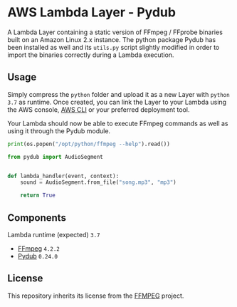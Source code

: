# AWS Lambda Layer - Pydub

A Lambda Layer containing a static version of FFmpeg / FFprobe binaries built on an Amazon Linux 2.x instance. The python package Pydub has been installed as well and its `utils.py` script slightly modified in order to import the binaries correctly during a Lambda execution.

## Usage

Simply compress the `python` folder and upload it as a new Layer with `python 3.7` as runtime. Once created, you can link the Layer to your Lambda using the AWS console, [AWS CLI](https://docs.aws.amazon.com/lambda/latest/dg/configuration-layers.html#configuration-layers-using) or your preferred deployment tool.

Your Lambda should now be able to execute FFmpeg commands as well as using it through the Pydub module.
```python
print(os.popen("/opt/python/ffmpeg --help").read())
```
```python
from pydub import AudioSegment


def lambda_handler(event, context):
    sound = AudioSegment.from_file("song.mp3", "mp3")

    return True
```

## Components

Lambda runtime (expected) `3.7`

- [FFmpeg](https://johnvansickle.com/ffmpeg/) `4.2.2`
- [Pydub](https://github.com/jiaaro/pydub) `0.24.0`

## License

This repository inherits its license from the [FFMPEG](https://ffmpeg.org/legal.html) project.

